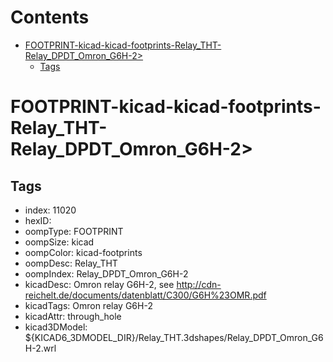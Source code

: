 



Contents
========

* [FOOTPRINT-kicad-kicad-footprints-Relay_THT-Relay_DPDT_Omron_G6H-2>](#footprint-kicad-kicad-footprints-relay_tht-relay_dpdt_omron_g6h-2)
	* [Tags](#tags)

# FOOTPRINT-kicad-kicad-footprints-Relay_THT-Relay_DPDT_Omron_G6H-2>

## Tags

- index: 11020
- hexID: 
- oompType: FOOTPRINT
- oompSize: kicad
- oompColor: kicad-footprints
- oompDesc: Relay_THT
- oompIndex: Relay_DPDT_Omron_G6H-2
- kicadDesc: Omron relay G6H-2, see http://cdn-reichelt.de/documents/datenblatt/C300/G6H%23OMR.pdf
- kicadTags: Omron relay G6H-2
- kicadAttr: through_hole
- kicad3DModel: ${KICAD6_3DMODEL_DIR}/Relay_THT.3dshapes/Relay_DPDT_Omron_G6H-2.wrl
